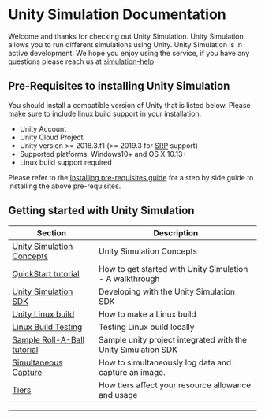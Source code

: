 # Unity Simulation Documentation

Welcome and thanks for checking out Unity Simulation. Unity Simulation allows you to run different simulations using Unity. Unity Simulation is in active development. We hope you enjoy using the service, if you have any questions please reach us at [simulation-help](mailto:simulation-help@unity3d.com)

## Pre-Requisites to installing Unity Simulation

You should install a compatible version of Unity that is listed below. Please make sure to include linux build support in your installation.

- Unity Account
- Unity Cloud Project
- Unity version >= 2018.3.f1 (>= 2019.3 for [SRP](https://docs.unity3d.com/Manual/ScriptableRenderPipeline.html) support)
- Supported platforms: Windows10+ and OS X 10.13+
- Linux build support required

Please refer to the [Installing pre-requisites guide](doc/requirements.md) for a step by side guide to installing the above pre-requisites.

## Getting started with Unity Simulation

| Section | Description |
|---|---|
|[Unity Simulation Concepts](doc/taxonomy.md) | Unity Simulation Concepts|
|[QuickStart tutorial](doc/quickstart.md) | How to get started with Unity Simulation - A walkthrough |
|[Unity Simulation SDK](doc/integrate.md) | Developing with the Unity Simulation SDK|
|[Unity Linux build](doc/build.md) | How to make a Linux build|
|[Linux Build Testing](doc/testing.md) | Testing Linux build locally|
|[Sample Roll-A-Ball tutorial](https://github.com/Unity-Technologies/Unity-Simulation-RollABall) | Sample unity project integrated with the Unity Simulation SDK|
|[Simultaneous Capture](doc/simultaneous-capture.md)|How to simultaneously log data and capture an image.|
|[Tiers](doc/usage-tiers.md)| How tiers affect your resource allowance and usage |
---

